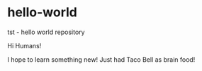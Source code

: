 # hello-world
tst - hello world repository

Hi Humans!

I hope to learn something new!
Just had Taco Bell as brain food!
